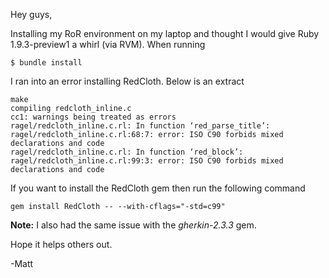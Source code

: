 Hey guys,

Installing my RoR environment on my laptop and thought I would give Ruby 1.9.3-preview1 a whirl (via RVM). When running 

`$ bundle install`

I ran into an error installing RedCloth. Below is an extract

```
make
compiling redcloth_inline.c
cc1: warnings being treated as errors
ragel/redcloth_inline.c.rl: In function ‘red_parse_title’:
ragel/redcloth_inline.c.rl:68:7: error: ISO C90 forbids mixed declarations and code
ragel/redcloth_inline.c.rl: In function ‘red_block’:
ragel/redcloth_inline.c.rl:99:3: error: ISO C90 forbids mixed declarations and code
```

If you want to install the RedCloth gem then run the following command

`gem install RedCloth -- --with-cflags="-std=c99"`

**Note:** I also had the same issue with the *gherkin-2.3.3* gem.

Hope it helps others out.


-Matt